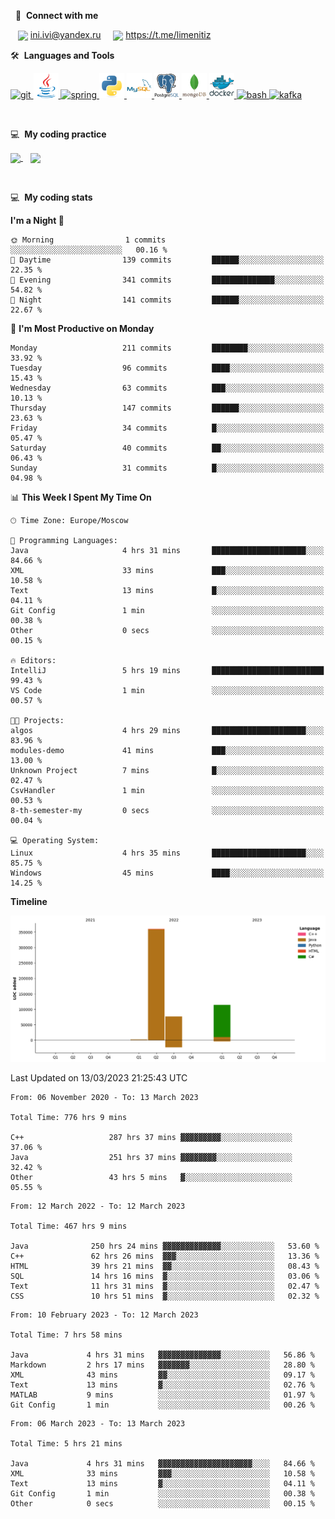 <!-- https://github.com/lowlighter/metrics -->
<!-- https://www.vectorlogo.zone/ -->
<!-- https://www.svgrepo.com/ -->

&nbsp; 🔗 &nbsp;**Connect with me**
&nbsp; <p align="left">
        &nbsp;&nbsp;
        <span>
            <img align="center"
                src="https://user-images.githubusercontent.com/60324635/179626886-1219e9ee-75c0-42ed-a26b-d4ef24ed306c.svg"
                height="30px"/>
            ini.ivi@yandex.ru
        </span>
        &nbsp;&nbsp;&nbsp;
        <span>
            <img align="center"
                    src="https://user-images.githubusercontent.com/60324635/179626979-f490e684-520a-46a3-9f2e-1b3d291b8372.svg"
                    height="30px"/>
            https://t.me/limenitiz
        </span>
</p>

<!-- 
![Metrics](/github-metrics.svg)
<br>

![Wwakatime stats](https://github-readme-stats-taupe-two.vercel.app/api/wakatime?username=limenitiz&hide_title=true&hide_border=true&langs_count=5&bg_color=00000000&text_color=777) 
-->

🛠️ &nbsp;**Languages and Tools**
<p align="left">
    <a href="https://git-scm.com/" target="_blank" rel="noreferrer">
        <img src="https://www.vectorlogo.zone/logos/git-scm/git-scm-icon.svg"
            alt="git" width="40" height="40" />
    </a>
    <a href="https://www.java.com" target="_blank" rel="noreferrer"> <img
            src="https://raw.githubusercontent.com/devicons/devicon/master/icons/java/java-original.svg"
            alt="java" width="40" height="40" /> </a>
    <a href="https://spring.io/" target="_blank" rel="noreferrer">
        <img src="https://www.vectorlogo.zone/logos/springio/springio-icon.svg"
            alt="spring" width="40" height="40" />
    </a>
    <a href="https://www.python.org" target="_blank" rel="noreferrer">
        <img src="https://raw.githubusercontent.com/devicons/devicon/master/icons/python/python-original.svg"
            alt="python" width="40" height="40" />
    </a>
    <a href="https://www.mysql.com/" target="_blank" rel="noreferrer">
        <img src="https://raw.githubusercontent.com/devicons/devicon/master/icons/mysql/mysql-original-wordmark.svg"
            alt="mysql" width="40" height="40" />
    </a>
    <a href="https://www.postgresql.org" target="_blank" rel="noreferrer">
        <img src="https://raw.githubusercontent.com/devicons/devicon/master/icons/postgresql/postgresql-original-wordmark.svg"
            alt="postgresql" width="40" height="40" />
    </a>
    <a href="https://www.mongodb.com/" target="_blank" rel="noreferrer">
        <img src="https://raw.githubusercontent.com/devicons/devicon/master/icons/mongodb/mongodb-original-wordmark.svg"
            alt="mongodb" width="40" height="40" />
    </a>
    <a href="https://www.docker.com/" target="_blank" rel="noreferrer">
        <img src="https://raw.githubusercontent.com/devicons/devicon/master/icons/docker/docker-original-wordmark.svg"
            alt="docker" width="40" height="40" />
    </a>
    <a href="https://www.gnu.org/software/bash/" target="_blank" rel="noreferrer">
        <img src="https://www.vectorlogo.zone/logos/gnu_bash/gnu_bash-icon.svg"
            alt="bash" width="40" height="40" />
    </a>
    <a href="https://kafka.apache.org/" target="_blank" rel="noreferrer">
        <img src="https://www.vectorlogo.zone/logos/apache_kafka/apache_kafka-icon.svg"
            alt="kafka" width="40" height="40" />
    </a>
</p>
<br>

💻 &nbsp;**My coding practice**
<p align="left">
    <a href="https://www.leetcode.com/limenitiz" target="blank"><img align="center"
            src="https://upload.wikimedia.org/wikipedia/commons/0/0a/LeetCode_Logo_black_with_text.svg"
            height="40"/>
    </a>
    &nbsp;&nbsp;
    <a href="https://www.hackerrank.com/limenitiz" target="blank"><img align="center"
            src="https://d1ka33fs6lvw5x.cloudfront.net/hackerrank/assets/styleguide/logo_wordmark-f5c5eb61ab0a154c3ed9eda24d0b9e31.svg"
            height="40"/>
    </a>
</p>

<br>


💻 &nbsp;**My coding stats**

<!--START_SECTION:waka-readme-stats-total-->
**I'm a Night 🦉** 

```text
🌞 Morning                1 commits           ░░░░░░░░░░░░░░░░░░░░░░░░░   00.16 % 
🌆 Daytime                139 commits         ██████░░░░░░░░░░░░░░░░░░░   22.35 % 
🌃 Evening                341 commits         ██████████████░░░░░░░░░░░   54.82 % 
🌙 Night                  141 commits         ██████░░░░░░░░░░░░░░░░░░░   22.67 % 
```
📅 **I'm Most Productive on Monday** 

```text
Monday                   211 commits         ████████░░░░░░░░░░░░░░░░░   33.92 % 
Tuesday                  96 commits          ████░░░░░░░░░░░░░░░░░░░░░   15.43 % 
Wednesday                63 commits          ███░░░░░░░░░░░░░░░░░░░░░░   10.13 % 
Thursday                 147 commits         ██████░░░░░░░░░░░░░░░░░░░   23.63 % 
Friday                   34 commits          █░░░░░░░░░░░░░░░░░░░░░░░░   05.47 % 
Saturday                 40 commits          ██░░░░░░░░░░░░░░░░░░░░░░░   06.43 % 
Sunday                   31 commits          █░░░░░░░░░░░░░░░░░░░░░░░░   04.98 % 
```


📊 **This Week I Spent My Time On** 

```text
🕑︎ Time Zone: Europe/Moscow

💬 Programming Languages: 
Java                     4 hrs 31 mins       █████████████████████░░░░   84.66 % 
XML                      33 mins             ███░░░░░░░░░░░░░░░░░░░░░░   10.58 % 
Text                     13 mins             █░░░░░░░░░░░░░░░░░░░░░░░░   04.11 % 
Git Config               1 min               ░░░░░░░░░░░░░░░░░░░░░░░░░   00.38 % 
Other                    0 secs              ░░░░░░░░░░░░░░░░░░░░░░░░░   00.15 % 

🔥 Editors: 
IntelliJ                 5 hrs 19 mins       █████████████████████████   99.43 % 
VS Code                  1 min               ░░░░░░░░░░░░░░░░░░░░░░░░░   00.57 % 

🐱‍💻 Projects: 
algos                    4 hrs 29 mins       █████████████████████░░░░   83.96 % 
modules-demo             41 mins             ███░░░░░░░░░░░░░░░░░░░░░░   13.00 % 
Unknown Project          7 mins              █░░░░░░░░░░░░░░░░░░░░░░░░   02.47 % 
CsvHandler               1 min               ░░░░░░░░░░░░░░░░░░░░░░░░░   00.53 % 
8-th-semester-my         0 secs              ░░░░░░░░░░░░░░░░░░░░░░░░░   00.04 % 

💻 Operating System: 
Linux                    4 hrs 35 mins       █████████████████████░░░░   85.75 % 
Windows                  45 mins             ████░░░░░░░░░░░░░░░░░░░░░   14.25 % 
```

**Timeline**

![Lines of Code chart](https://raw.githubusercontent.com/limenitiz/limenitiz/master/assets/bar_graph.png)


 Last Updated on 13/03/2023 21:25:43 UTC
<!--END_SECTION:waka-readme-stats-total-->

<!--START_SECTION:wakaReadmeTotal-->

```text
From: 06 November 2020 - To: 13 March 2023

Total Time: 776 hrs 9 mins

C++                   287 hrs 37 mins ▓▓▓▓▓▓▓▓▓░░░░░░░░░░░░░░░░   37.06 %
Java                  251 hrs 37 mins ▓▓▓▓▓▓▓▓░░░░░░░░░░░░░░░░░   32.42 %
Other                 43 hrs 5 mins   ▓░░░░░░░░░░░░░░░░░░░░░░░░   05.55 %
```

<!--END_SECTION:wakaReadmeTotal-->

<!--START_SECTION:wakaReadmeYear-->

```text
From: 12 March 2022 - To: 12 March 2023

Total Time: 467 hrs 9 mins

Java              250 hrs 24 mins ▓▓▓▓▓▓▓▓▓▓▓▓▓░░░░░░░░░░░░   53.60 %
C++               62 hrs 26 mins  ▓▓▓░░░░░░░░░░░░░░░░░░░░░░   13.36 %
HTML              39 hrs 21 mins  ▓▓░░░░░░░░░░░░░░░░░░░░░░░   08.43 %
SQL               14 hrs 16 mins  ▓░░░░░░░░░░░░░░░░░░░░░░░░   03.06 %
Text              11 hrs 31 mins  ▓░░░░░░░░░░░░░░░░░░░░░░░░   02.47 %
CSS               10 hrs 51 mins  ▓░░░░░░░░░░░░░░░░░░░░░░░░   02.32 %
```

<!--END_SECTION:wakaReadmeYear-->

<!--START_SECTION:wakaReadmeMonth-->

```text
From: 10 February 2023 - To: 12 March 2023

Total Time: 7 hrs 58 mins

Java             4 hrs 31 mins   ▓▓▓▓▓▓▓▓▓▓▓▓▓▓░░░░░░░░░░░   56.86 %
Markdown         2 hrs 17 mins   ▓▓▓▓▓▓▓░░░░░░░░░░░░░░░░░░   28.80 %
XML              43 mins         ▓▓░░░░░░░░░░░░░░░░░░░░░░░   09.17 %
Text             13 mins         ▓░░░░░░░░░░░░░░░░░░░░░░░░   02.76 %
MATLAB           9 mins          ░░░░░░░░░░░░░░░░░░░░░░░░░   01.97 %
Git Config       1 min           ░░░░░░░░░░░░░░░░░░░░░░░░░   00.26 %
```

<!--END_SECTION:wakaReadmeMonth-->

<!--START_SECTION:wakaReadmeWeek-->

```text
From: 06 March 2023 - To: 13 March 2023

Total Time: 5 hrs 21 mins

Java             4 hrs 31 mins   ▓▓▓▓▓▓▓▓▓▓▓▓▓▓▓▓▓▓▓▓▓░░░░   84.66 %
XML              33 mins         ▓▓▓░░░░░░░░░░░░░░░░░░░░░░   10.58 %
Text             13 mins         ▓░░░░░░░░░░░░░░░░░░░░░░░░   04.11 %
Git Config       1 min           ░░░░░░░░░░░░░░░░░░░░░░░░░   00.38 %
Other            0 secs          ░░░░░░░░░░░░░░░░░░░░░░░░░   00.15 %
```

<!--END_SECTION:wakaReadmeWeek-->

